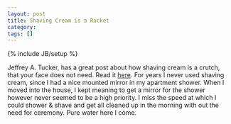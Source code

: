 ```yaml
---
layout: post
title: Shaving Cream is a Racket
category: 
tags: []
---
```

{% include JB/setup %}

Jeffrey A. Tucker, has a great post about how shaving cream is a crutch, that your face does not need.  Read it <a title="ShavingCreamRacket" href="http://www.lewrockwell.com/tucker/tucker65.html">here</a>.  For years I never used shaving cream, since I had a nice mounted mirror in my apartment shower.  When I moved into the house, I kept meaning to get a mirror for the shower however never seemed to be a high priority.  I miss the speed at which I could shower & shave and get all cleaned up in the morning with out the need for ceremony.  Pure water here I come.
